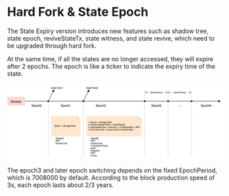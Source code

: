 # Hard Fork & State Epoch

The State Expiry version introduces new features such as shadow tree, state epoch, reviveStateTx, state witness, and state revive, which need to be upgraded through hard fork.

  

At the same time, if all the states are no longer accessed, they will expire after 2 epochs. The epoch is like a ticker to indicate the expiry time of the state.

![](assets/ss-hardfork.png)

The epoch3 and later epoch switching depends on the fixed EpochPeriod, which is 7008000 by default. According to the block production speed of 3s, each epoch lasts about 2/3 years.
